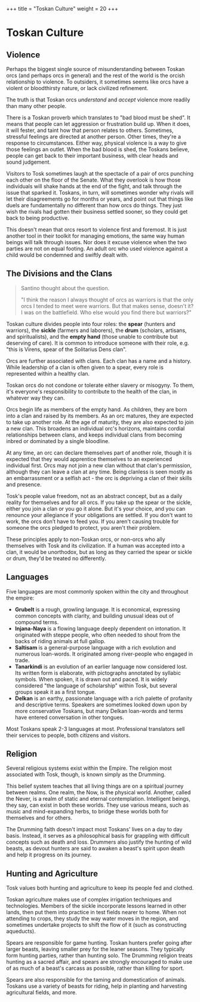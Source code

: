 +++
title = "Toskan Culture"
weight = 20
+++

# Toskan Culture

## Violence

Perhaps the biggest single source of misunderstanding between Toskan orcs (and perhaps orcs in general) and the rest of the world is the orcish relationship to violence.
To outsiders, it sometimes seems like orcs have a violent or bloodthirsty nature, or lack civilized refinement.

The truth is that Toskan orcs _understand_ and _accept_ violence more readily than many other people.

There is a Toskan proverb which translates to "bad blood must be shed".
It means that people can let aggression or frustration build up. When it does, it will fester, and taint how that person relates to others.
Sometimes, stressful feelings are directed at another person. Other times, they're a response to circumstances.
Either way, physical violence is a way to give those feelings an outlet.
When the bad blood is shed, the Toskans believe, people can get back to their important business, with clear heads and sound judgement.

Visitors to Tosk sometimes laugh at the spectacle of a pair of orcs punching each other on the floor of the Senate.
What they overlook is how those individuals will shake hands at the end of the fight, and talk through the issue that sparked it.
Toskans, in turn, will sometimes wonder why rivals will let their disagreements go for months or years, and point out that things like duels
are fundamentally no different than how orcs do things. They just wish the rivals had gotten their business settled sooner, so they could get back to being productive.

This doesn't mean that orcs resort to violence first and foremost. It is just another tool in their toolkit for managing emotions, the same way human beings will talk through issues.
Nor does it excuse violence when the two parties are not on equal footing. An adult orc who used violence against a child would be condemned and swiftly dealt with.

## The Divisions and the Clans

> Santino thought about the question.
>
> "I think the reason I always thought of orcs as warriors is that the only orcs I tended to meet were warriors. But that makes sense, doesn't it? I was on the battlefield. Who else would you find there but warriors?"

Toskan culture divides people into four roles: the **spear** (hunters and warriors), the **sickle** (farmers and laborers), the **drum** (scholars, artisans, and spiritualists),
and the **empty hand** (those unable to contribute but deserving of care). It is common to introduce someone with their role, e.g. "this is Virens, spear of the Solitarius Dens clan".

Orcs are further associated with clans. Each clan has a name and a history. While leadership of a clan is often given to a spear, every role is represented within a healthy clan.

Toskan orcs do not condone or tolerate either slavery or misogyny. To them, it's everyone's responsibility to contribute to the health of the clan, in whatever way they can.

Orcs begin life as members of the empty hand. As children, they are born into a clan and raised by its members. As an orc matures, they are expected to take up another role.
At the age of maturity, they are also expected to join a new clan. This broadens an individual orc's horizons, maintains cordial relationships between clans,
and keeps individual clans from becoming inbred or dominated by a single bloodline.

At any time, an orc can declare themselves part of another role, though it is expected that they would apprentice themselves to an experienced individual first.
Orcs may not join a new clan without that clan's permission, although they can leave a clan at any time.
Being clanless is seen mostly as an embarrassment or a selfish act - the orc is depriving a clan of their skills and presence.

Tosk's people value freedom, not as an abstract concept, but as a daily reality for themselves and for all orcs.
If you take up the spear or the sickle, either you join a clan or you go it alone.
But it's your choice, and you can renounce your allegiance if your obligations are settled.
If you don't want to work, the orcs don’t have to feed you.
If you aren't causing trouble for someone the orcs pledged to protect, you aren't their problem. 

These principles apply to non-Toskan orcs, or non-orcs who ally themselves with Tosk and its civilization.
If a human was accepted into a clan, it would be unorthodox, but as long as they carried the spear or sickle or drum,
they'd be treated no differently.

## Languages

Five languages are most commonly spoken within the city and throughout the empire:

- **Grubelt** is a rough, growling language. It is economical, expressing common concepts with clarity, and building unusual ideas out of compound terms.
- **Injana-Naya** is a flowing language deeply dependent on intonation. It originated with steppe people, who often needed to shout from the backs of riding animals at full gallop.
- **Saltisam** is a general-purpose language with a rich evolution and numerous loan-words. It originated among river-people who engaged in trade.
- **Tanarkindi** is an evolution of an earlier language now considered lost. Its written form is elaborate, with pictographs annotated by syllabic symbols. When spoken, it is drawn out and paced. It is widely considered "the language of scholarship" within Tosk, but several groups speak it as a first tongue.
- **Delkan** is an earthy, passionate language with a rich palette of profanity and descriptive terms. Speakers are sometimes looked down upon by more conservative Toskans, but many Delkan loan-words and terms have entered conversation in other tongues.

Most Toskans speak 2-3 languages at most. Professional translators sell their services to people, both citizens and visitors.

## Religion

Several religious systems exist within the Empire. The religion most associated with Tosk, though, is known simply as the Drumming.

This belief system teaches that all living things are on a spiritual journey between realms.
One realm, the Now, is the physical world. Another, called the Never, is a realm of static and eternal contemplation.
Intelligent beings, they say, can exist in both these worlds. They use various means, such as music and mind-expanding herbs,
to bridge these worlds both for themselves and for others.

The Drumming faith doesn't impact most Toskans' lives on a day to day basis.
Instead, it serves as a philosophical basis for grappling with difficult concepts such as death and loss.
Drummers also justify the hunting of wild beasts, as devout hunters are said to awaken a beast's spirit upon death
and help it progress on its journey.

## Hunting and Agriculture

Tosk values both hunting and agriculture to keep its people fed and clothed.

Toskan agriculture makes use of complex irrigation techniques and technologies.
Members of the sickle incorporate lessons learned in other lands, then put them into practice in test fields nearer to home.
When not attending to crops, they study the way water moves in the region, and sometimes undertake projects to shift the flow of it (such as constructing aqueducts).

Spears are responsible for game hunting.
Toskan hunters prefer going after larger beasts, leaving smaller prey for the leaner seasons.
They typically form hunting parties, rather than hunting solo.
The Drumming religion treats hunting as a sacred affair, and spears are strongly encouraged to make use of
as much of a beast's carcass as possible, rather than killing for sport.

Spears are also responsible for the taming and domestication of animals.
Toskans use a variety of beasts for riding, help in planting and harvesting agricultural fields, and more.
